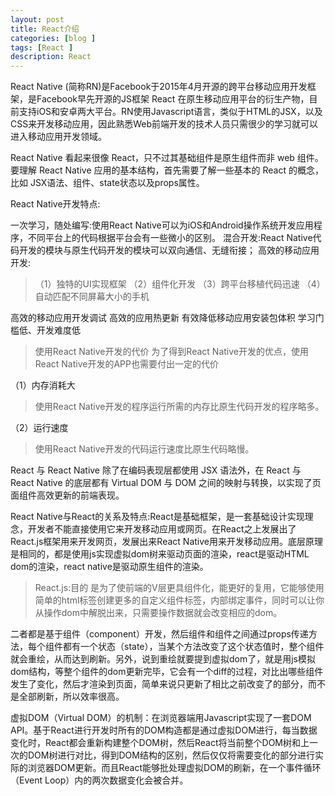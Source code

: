 ```yaml
---
layout: post
title: React介绍
categories: [blog ]
tags: [React ]
description: React
---
```


React Native (简称RN)是Facebook于2015年4月开源的跨平台移动应用开发框架，是Facebook早先开源的JS框架 React 在原生移动应用平台的衍生产物，目前支持iOS和安卓两大平台。RN使用Javascript语言，类似于HTML的JSX，以及CSS来开发移动应用，因此熟悉Web前端开发的技术人员只需很少的学习就可以进入移动应用开发领域。

React Native 看起来很像 React，只不过其基础组件是原生组件而非 web 组件。要理解 React Native 应用的基本结构，首先需要了解一些基本的 React 的概念，比如 JSX语法、组件、state状态以及props属性。

React Native开发特点:

一次学习，随处编写:使用React Native可以为iOS和Android操作系统开发应用程序，不同平台上的代码根据平台会有一些微小的区别。
混合开发:React Native代码开发的模块与原生代码开发的模块可以双向通信、无缝衔接；
高效的移动应用开发:

> （1）独特的UI实现框架
> （2）组件化开发
> （3）跨平台移植代码迅速
> （4）自动匹配不同屏幕大小的手机

高效的移动应用开发调试
高效的应用热更新
有效降低移动应用安装包体积
学习门槛低、开发难度低

> 使用React Native开发的代价
> 为了得到React Native开发的优点，使用React Native开发的APP也需要付出一定的代价

（1）内存消耗大

> 使用React Native开发的程序运行所需的内存比原生代码开发的程序略多。

（2）运行速度

> 使用React Native开发的代码运行速度比原生代码略慢。

React 与 React Native 除了在编码表现层都使用 JSX 语法外，在 React 与 React Native 的底层都有 Virtual DOM 与 DOM 之间的映射与转换，以实现了页面组件高效更新的前端表现。

React Native与React的关系及特点:React是基础框架，是一套基础设计实现理念，开发者不能直接使用它来开发移动应用或网页。在React之上发展出了React.js框架用来开发网页，发展出来React Native用来开发移动应用。底层原理是相同的，都是使用js实现虚拟dom树来驱动页面的渲染，react是驱动HTML dom的渲染，react native是驱动原生组件的渲染。

> React.js:目的 是为了使前端的V层更具组件化，能更好的复用，它能够使用简单的html标签创建更多的自定义组件标签，内部绑定事件，同时可以让你从操作dom中解脱出来，只需要操作数据就会改变相应的dom。

二者都是基于组件（component）开发，然后组件和组件之间通过props传递方法，每个组件都有一个状态（state），当某个方法改变了这个状态值时，整个组件就会重绘，从而达到刷新。另外，说到重绘就要提到虚拟dom了，就是用js模拟dom结构，等整个组件的dom更新完毕，它会有一个diff的过程，对比出哪些组件发生了变化，然后才渲染到页面，简单来说只更新了相比之前改变了的部分，而不是全部刷新，所以效率很高。

虚拟DOM（Virtual DOM）的机制：在浏览器端用Javascript实现了一套DOM API。基于React进行开发时所有的DOM构造都是通过虚拟DOM进行，每当数据变化时，React都会重新构建整个DOM树，然后React将当前整个DOM树和上一次的DOM树进行对比，得到DOM结构的区别，然后仅仅将需要变化的部分进行实际的浏览器DOM更新。而且React能够批处理虚拟DOM的刷新，在一个事件循环（Event Loop）内的两次数据变化会被合并。









